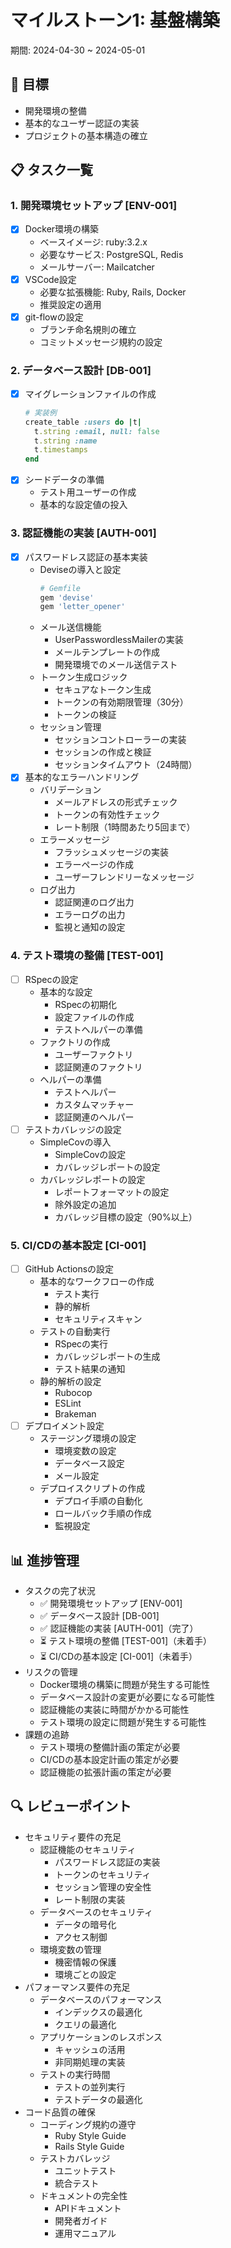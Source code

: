 # マイルストーン1: 基盤構築
期間: 2024-04-30 ~ 2024-05-01

## 🎯 目標
- 開発環境の整備
- 基本的なユーザー認証の実装
- プロジェクトの基本構造の確立

## 📋 タスク一覧

### 1. 開発環境セットアップ [ENV-001]
- [x] Docker環境の構築
    - ベースイメージ: ruby:3.2.x
    - 必要なサービス: PostgreSQL, Redis
    - メールサーバー: Mailcatcher
- [x] VSCode設定
    - 必要な拡張機能: Ruby, Rails, Docker
    - 推奨設定の適用
- [x] git-flowの設定
    - ブランチ命名規則の確立
    - コミットメッセージ規約の設定

### 2. データベース設計 [DB-001]
- [x] マイグレーションファイルの作成
    ```ruby
    # 実装例
    create_table :users do |t|
      t.string :email, null: false
      t.string :name
      t.timestamps
    end
    ```
- [x] シードデータの準備
    - テスト用ユーザーの作成
    - 基本的な設定値の投入

### 3. 認証機能の実装 [AUTH-001]
- [x] パスワードレス認証の基本実装
    - Deviseの導入と設定
      ```ruby
      # Gemfile
      gem 'devise'
      gem 'letter_opener'
      ```
    - メール送信機能
      - UserPasswordlessMailerの実装
      - メールテンプレートの作成
      - 開発環境でのメール送信テスト
    - トークン生成ロジック
      - セキュアなトークン生成
      - トークンの有効期限管理（30分）
      - トークンの検証
    - セッション管理
      - セッションコントローラーの実装
      - セッションの作成と検証
      - セッションタイムアウト（24時間）
- [x] 基本的なエラーハンドリング
    - バリデーション
      - メールアドレスの形式チェック
      - トークンの有効性チェック
      - レート制限（1時間あたり5回まで）
    - エラーメッセージ
      - フラッシュメッセージの実装
      - エラーページの作成
      - ユーザーフレンドリーなメッセージ
    - ログ出力
      - 認証関連のログ出力
      - エラーログの出力
      - 監視と通知の設定

### 4. テスト環境の整備 [TEST-001]
- [ ] RSpecの設定
    - 基本的な設定
      - RSpecの初期化
      - 設定ファイルの作成
      - テストヘルパーの準備
    - ファクトリの作成
      - ユーザーファクトリ
      - 認証関連のファクトリ
    - ヘルパーの準備
      - テストヘルパー
      - カスタムマッチャー
      - 認証関連のヘルパー
- [ ] テストカバレッジの設定
    - SimpleCovの導入
      - SimpleCovの設定
      - カバレッジレポートの設定
    - カバレッジレポートの設定
      - レポートフォーマットの設定
      - 除外設定の追加
      - カバレッジ目標の設定（90%以上）

### 5. CI/CDの基本設定 [CI-001]
- [ ] GitHub Actionsの設定
    - 基本的なワークフローの作成
      - テスト実行
      - 静的解析
      - セキュリティスキャン
    - テストの自動実行
      - RSpecの実行
      - カバレッジレポートの生成
      - テスト結果の通知
    - 静的解析の設定
      - Rubocop
      - ESLint
      - Brakeman
- [ ] デプロイメント設定
    - ステージング環境の設定
      - 環境変数の設定
      - データベース設定
      - メール設定
    - デプロイスクリプトの作成
      - デプロイ手順の自動化
      - ロールバック手順の作成
      - 監視設定

## 📊 進捗管理
- タスクの完了状況
  - ✅ 開発環境セットアップ [ENV-001]
  - ✅ データベース設計 [DB-001]
  - ✅ 認証機能の実装 [AUTH-001]（完了）
  - ⏳ テスト環境の整備 [TEST-001]（未着手）
  - ⏳ CI/CDの基本設定 [CI-001]（未着手）
- リスクの管理
  - Docker環境の構築に問題が発生する可能性
  - データベース設計の変更が必要になる可能性
  - 認証機能の実装に時間がかかる可能性
  - テスト環境の設定に問題が発生する可能性
- 課題の追跡
  - テスト環境の整備計画の策定が必要
  - CI/CDの基本設定計画の策定が必要
  - 認証機能の拡張計画の策定が必要

## 🔍 レビューポイント
- セキュリティ要件の充足
  - 認証機能のセキュリティ
    - パスワードレス認証の実装
    - トークンのセキュリティ
    - セッション管理の安全性
    - レート制限の実装
  - データベースのセキュリティ
    - データの暗号化
    - アクセス制御
  - 環境変数の管理
    - 機密情報の保護
    - 環境ごとの設定
- パフォーマンス要件の充足
  - データベースのパフォーマンス
    - インデックスの最適化
    - クエリの最適化
  - アプリケーションのレスポンス
    - キャッシュの活用
    - 非同期処理の実装
  - テストの実行時間
    - テストの並列実行
    - テストデータの最適化
- コード品質の確保
  - コーディング規約の遵守
    - Ruby Style Guide
    - Rails Style Guide
  - テストカバレッジ
    - ユニットテスト
    - 統合テスト
  - ドキュメントの完全性
    - APIドキュメント
    - 開発者ガイド
    - 運用マニュアル 